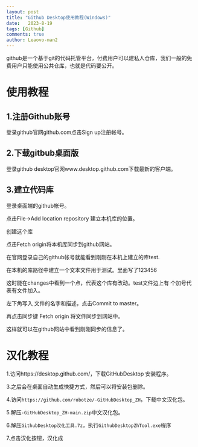 ```yaml
---
layout: post
title: "Github Desktop使用教程(Windows)"
date:   2023-8-19
tags: [Github]
comments: true
author: Leaovo-man2
---
```

github是一个基于git的代码托管平台，付费用户可以建私人仓库，我们一般的免费用户只能使用公共仓库，也就是代码要公开。

# 使用教程

## 1.注册Github账号
登录github官网github.com点击Sign up注册帐号。
## 2.下载gitbub桌面版
登录github desktop官网www.desktop.github.com下载最新的客户端。
## 3.建立代码库

登录桌面端的github帐号。

点击File->Add location repository 建立本机库的位置。

创建这个库

点击Fetch origin将本机库同步到github网站。

在官网登录自己的github帐号就能看到刚刚在本机上建立的库test.

在本机的库路径中建立一个文本文件用于测试。里面写了123456

这时能在changes中看到一个点，代表这个库有改动。test文件边上有
个加号代表有文件加入。

左下角写入 文件的名字和描述，点击Commit to master。

再点击同步键 Fetch origin 将文件同步到网站中。

这样就可以在github网站中看到刚刚同步的信息了。

# 汉化教程
   1.访问https://desktop.github.com/，下载GitHubDesktop
   安装程序。

   3.之后会在桌面自动生成快捷方式，然后可以将安装包删除。
   
   4.访问`https://github.com/robotze/-GitHubDesktop_ZH`，下载中文汉化包。

   5.解压`-GitHubDesktop_ZH-main.zip`中文汉化包。
      
   6.解压`GithubDesktop汉化工具.7z`，执行`GithubDesktopZhTool.exe`程序

   7.点击汉化按钮，汉化成
    
